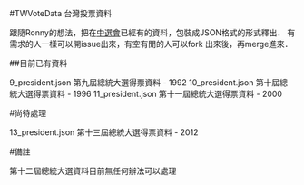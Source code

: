 #TWVoteData
台灣投票資料

跟隨Ronny的想法，把在[中選會](http://db.cec.gov.tw/histMain.jsp?voteSel=19960301A1)已經有的資料，包裝成JSON格式的形式釋出．
有需求的人一樣可以開issue出來，有空有閒的人可以fork 出來後，再merge進來．

##目前已有資料

9_president.json   第九屆總統大選得票資料 - 1992
10_president.json  第十屆總統大選得票資料 - 1996
11_president.json  第十一屆總統大選得票資料 - 2000

#尚待處理

13_president.json  第十三屆總統大選得票資料 - 2012


#備註

第十二屆總統大選資料目前無任何辦法可以處理